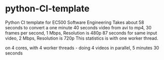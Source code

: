 # python-CI-template
Python CI template for EC500 Software Engineering
Takes about 58 seconds to convert a one minute 40 seconds video from avi to mp4, 30 frames per second, 1 Mbps, Resolution is 480p
87 seconds for same input video, 2 Mbps, Resolution is 720p
This statistics is with one worker thread.

on 4 cores, with 4 worker threads - doing 4 videos in parallel, 5 minutes 30 seconds
